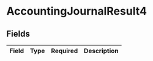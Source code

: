 # AccountingJournalResult4


## Fields

| Field       | Type        | Required    | Description |
| ----------- | ----------- | ----------- | ----------- |